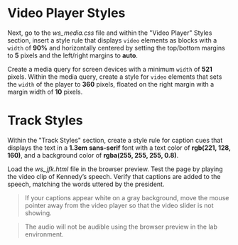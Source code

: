 # Video Player Styles

Next, go to the _ws_media.css_ file and within the "Video Player" Styles section, insert a style rule that displays `video` elements as blocks with a `width` of **90%** and horizontally centered by setting the top/bottom margins to **5** pixels and the left/right margins to **auto**.

Create a media query for screen devices with a minimum `width` of **521** pixels. Within the media query, create a style for `video` elements that sets the `width` of the player to **360** pixels, floated on the right margin with a margin width of **10** pixels.

# Track Styles

Within the "Track Styles" section, create a style rule for caption cues that displays the text in a **1.3em** **sans-serif** font with a text color of **rgb(221, 128, 160)**, and a background color of **rgba(255, 255, 255, 0.8)**.

Load the _ws_jfk.html_ file in the browser preview. Test the page by playing the video clip of Kennedy’s speech. Verify that captions are added to the speech, matching the words uttered by the president.

> If your captions appear white on a gray background, move the mouse pointer away from the video player so that the video slider is not showing.

> The audio will not be audible using the browser preview in the lab environment.
